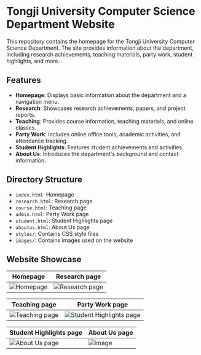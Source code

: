 # Tongji University Computer Science Department Website

This repository contains the homepage for the Tongji University Computer Science Department. The site provides information about the department, including research achievements, teaching materials, party work, student highlights, and more.

## Features

- **Homepage**: Displays basic information about the department and a navigation menu.
- **Research**: Showcases research achievements, papers, and project reports.
- **Teaching**: Provides course information, teaching materials, and online classes.
- **Party Work**: Includes online office tools, academic activities, and attendance tracking.
- **Student Highlights**: Features student achievements and activities.
- **About Us**: Introduces the department's background and contact information.

## Directory Structure

- `index.html`: Homepage
- `research.html`: Research page
- `course.html`: Teaching page
- `admin.html`: Party Work page
- `student.html`: Student Highlights page
- `aboutus.html`: About Us page
- `styles/`: Contains CSS style files
- `images/`: Contains images used on the website

## Website Showcase

| **Homepage**      | **Research page** |
|-------------------|-------------------|
| ![Homepage](https://github.com/user-attachments/assets/01f774cc-29e9-4f4a-8055-edcc05499c60) | ![Research page](https://github.com/user-attachments/assets/d04e9f21-28f1-43f4-8a32-fa8e009c05a8) |

| **Teaching page** | **Party Work page** |
|-------------------|---------------------|
| ![Teaching page](https://github.com/user-attachments/assets/9d525e2e-6fa7-4940-a836-9e4e1fb817ba) | ![Student Highlights page](https://github.com/user-attachments/assets/493d71c7-dce4-4560-8317-724e4cab8491) |

| **Student Highlights page** | **About Us page** |
|-------------------|-------------------|
| ![About Us page](https://github.com/user-attachments/assets/6160e786-101d-4de6-92a5-79152cfb0eab) | ![image](https://github.com/user-attachments/assets/69630348-c7ee-4940-9825-43c1d8456d43) |
